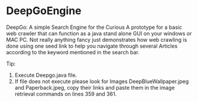 # DeepGoEngine
DeepGo: A simple Search Engine for the Curious
 A prototype for a basic web crawler that can function as a java stand alone GUI on your windows or MAC PC. 
 Not really anything fancy just demonstrates how web crawling is done using one seed link to help you navigate through several 
 Articles according to the keyword mentioned in the search bar. 
 
 
 Tip: 
 1. Execute Deepgo.java file.
 2. If file does not execute please look for Images DeepBlueWallpaper.jpeg and Paperback.jpeg, copy their links and paste them in 
 the image retrieval commands on lines 359 and 361.
